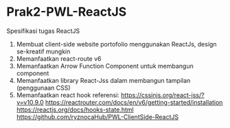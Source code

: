 # Prak2-PWL-ReactJS

Spesifikasi tugas ReactJS
1. Membuat client-side 
website portofolio menggunakan ReactJs, 
design se-kreatif mungkin
2. Memanfaatkan react-route v6
3. Memanfaatkan Arrow Function 
Component untuk membangun component
4. Memanfaatkan library React-Jss 
dalam membangun tampilan (penggunaan CSS)
5. Memanfaatkan react hook
referensi:
https://cssinjs.org/react-jss/?v=v10.9.0
https://reactrouter.com/docs/en/v6/getting-started/installation
https://reactjs.org/docs/hooks-state.html
https://github.com/ryznocaHub/PWL-ClientSide-ReactJS
